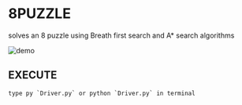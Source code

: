 # 8PUZZLE

solves an 8 puzzle using Breath first search and A* search algorithms

![demo](https://i.imgur.com/u6s0sxr.png)

## EXECUTE
    type py `Driver.py` or python `Driver.py` in terminal